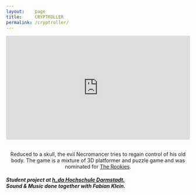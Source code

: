 ```yaml
---
layout:    page
title:     CRYPTROLLER
permalink: /cryptroller/
---
```

<div align="center">
<style>.embed-container { position: relative; padding-bottom: 56.25%; height: 0; overflow: hidden; max-width: 100%; } .embed-container iframe, .embed-container object, .embed-container embed { position: absolute; top: 0; left: 0; width: 100%; height: 100%; }</style><div class='embed-container'><iframe src='https://www.youtube.com/embed/TlTW9tMUyiw' frameborder='0' allowfullscreen></iframe></div>
<br>
<p>Reduced to a skull, the evil Necromancer tries to regain control of his old body. The game is a mixture of 3D platformer and puzzle game and was nominated for <a href="http://www.therookies.co/next-gen-gaming/game-of-the-year/cryptroller/">The Rookies</a>.</p>
</div>
<h5>Student project at <a href="https://www.h-da.de/"> h_da Hochschule Darmstadt. </a><br>Sound & Music done together with Fabian Klein.</h5>
